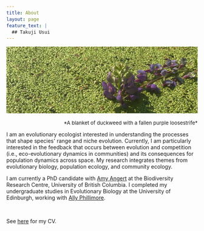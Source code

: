 ```yaml
---
title: About  
layout: page
feature_text: |
  ## Takuji Usui
---
```

![duckweed](images/duck-crop.jpg)
<div style="text-align: right"><p style="font-size:10pt;color;DimGrey">*A blanket of duckweed with a fallen purple loosestrife*</p></div>

I am an evolutionary ecologist interested in understanding the processes that shape species' range and niche evolution. Currently, I am particularly interested in the feedback that occurs between evolution and competition (i.e., eco-evolutionary dynamics in communities) and its consequences for population dynamics across space. My research integrates themes from evolutionary biology, population ecology, and community ecology.

I am currently a PhD candidate with [Amy Angert](https://angert.github.io) at the Biodiversity Research Centre, University of British Columbia. I completed my undergraduate studies in Evolutionary Biology at the University of Edinburgh, working with [Ally Phillimore](http://phillimore.bio.ed.ac.uk/home).
&nbsp;

&nbsp;

See [here](https://github.com/takujiusui/takujiusui.github.io/blob/main/TakujiUsuiCV_2021.pdf) for my CV.

